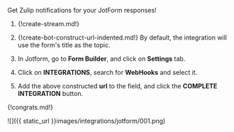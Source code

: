 Get Zulip notifications for your JotForm responses!

1. {!create-stream.md!}

1. {!create-bot-construct-url-indented.md!}
   By default, the integration will use the form's title as the topic.

1. In Jotform, go to **Form Builder**, and click on **Settings** tab.

1. Click on **INTEGRATIONS**, search for **WebHooks** and select it.

1. Add the above constructed **url** to the field, and click the
   **COMPLETE INTEGRATION** button.

{!congrats.md!}

![]({{ static_url }}images/integrations/jotform/001.png)
